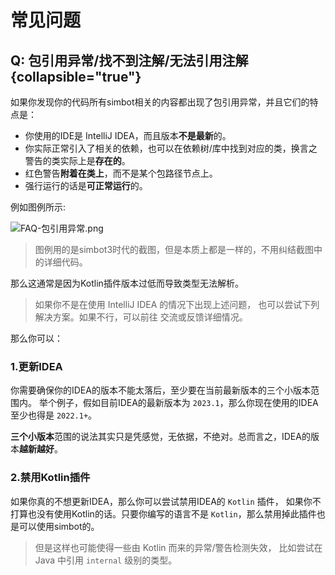 # 常见问题


## Q: 包引用异常/找不到注解/无法引用注解 {collapsible="true"}

如果你发现你的代码所有simbot相关的内容都出现了包引用异常，并且它们的特点是：
- 你使用的IDE是 IntelliJ IDEA，而且版本**不是最新**的。
- 你实际正常引入了相关的依赖，也可以在依赖树/库中找到对应的类，换言之警告的类实际上是**存在的**。
- 红色警告**附着在类上**，而不是某个包路径节点上。
- 强行运行的话是**可正常运行**的。

例如图例所示:

![FAQ-包引用异常.png](FAQ-包引用异常.png)

> 图例用的是simbot3时代的截图，但是本质上都是一样的，不用纠结截图中的详细代码。

那么这通常是因为Kotlin插件版本过低而导致类型无法解析。

> 如果你不是在使用 IntelliJ IDEA 的情况下出现上述问题，
> 也可以尝试下列解决方案。如果不行，可以前往 [](feedback-and-support.md)
> 交流或反馈详细情况。

那么你可以：

### 1.更新IDEA

你需要确保你的IDEA的版本不能太落后，至少要在当前最新版本的三个小版本范围内。
举个例子，假如目前IDEA的最新版本为 `2023.1`，那么你现在使用的IDEA至少也得是 `2022.1+`。

<tip title="仅是猜测">

**三个小版本**范围的说法其实只是凭感觉，无依据，不绝对。总而言之，IDEA的版本**越新越好**。

</tip>

### 2.禁用Kotlin插件

如果你真的不想更新IDEA，那么你可以尝试禁用IDEA的 `Kotlin` 插件，
如果你不打算也没有使用Kotlin的话。只要你编写的语言不是 `Kotlin`，那么禁用掉此插件也是可以使用simbot的。

> 但是这样也可能使得一些由 Kotlin 而来的异常/警告检测失效，
> 比如尝试在 Java 中引用 `internal` 级别的类型。
